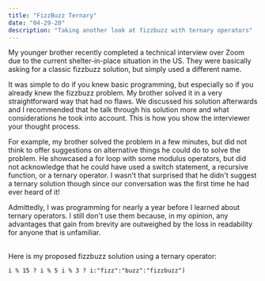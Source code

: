 ```yaml
---
title: "FizzBuzz Ternary"
date: "04-29-20"
description: "Taking another look at fizzbuzz with ternary operators"
---
```


My younger brother recently completed a technical interview over Zoom due to the current shelter-in-place situation in the US. They were basically asking for a classic fizzbuzz solution, but simply used a different name.

It was simple to do if you knew basic programming, but especially so if you already knew the fizzbuzz problem. My brother solved it in a very straightforward way that had no flaws. We discussed his solution afterwards and I recommended that he talk through his solution more and what considerations he took into account. This is how you show the interviewer your thought process.

For example, my brother solved the problem in a few minutes, but did not think to offer suggestions on alternative things he could do to solve the problem. He showcased a for loop with some modulus operators, but did not acknowledge that he could have used a switch statement, a recursive function, or a ternary operator. I wasn't that surprised that he didn't suggest a ternary solution though since our conversation was the first time he had ever heard of it!

Admittedly, I was programming for nearly a year before I learned about ternary operators. I still don't use them because, in my opinion, any advantages that gain from brevity are outweighed by the loss in readability for anyone that is unfamiliar.

<br>
Here is my proposed fizzbuzz solution using a ternary operator:

```i % 15 ? i % 5 i % 3 ? i:"fizz":"buzz":"fizzbuzz")```